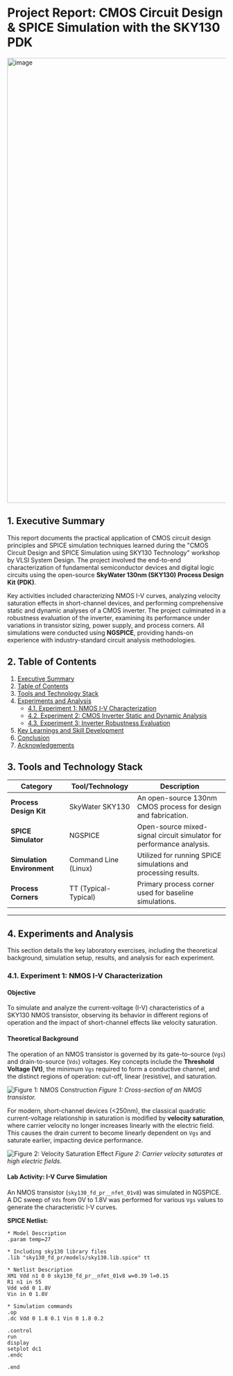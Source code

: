 # Project Report: CMOS Circuit Design & SPICE Simulation with the SKY130 PDK

<img width="1536" height="1024" alt="image" src="https://github.com/user-attachments/assets/53319ae6-ecb7-438e-bd98-cf98ce40a0c0" />

## 1. Executive Summary

This report documents the practical application of CMOS circuit design principles and SPICE simulation techniques learned during the "CMOS Circuit Design and SPICE Simulation using SKY130 Technology" workshop by VLSI System Design. The project involved the end-to-end characterization of fundamental semiconductor devices and digital logic circuits using the open-source **SkyWater 130nm (SKY130) Process Design Kit (PDK)**.

Key activities included characterizing NMOS I-V curves, analyzing velocity saturation effects in short-channel devices, and performing comprehensive static and dynamic analyses of a CMOS inverter. The project culminated in a robustness evaluation of the inverter, examining its performance under variations in transistor sizing, power supply, and process corners. All simulations were conducted using **NGSPICE**, providing hands-on experience with industry-standard circuit analysis methodologies.

## 2. Table of Contents

1.  [Executive Summary](#1-executive-summary)
2.  [Table of Contents](#2-table-of-contents)
3.  [Tools and Technology Stack](#3-tools-and-technology-stack)
4.  [Experiments and Analysis](#4-experiments-and-analysis)
    *   [4.1. Experiment 1: NMOS I-V Characterization](#41-experiment-1-nmos-i-v-characterization)
    *   [4.2. Experiment 2: CMOS Inverter Static and Dynamic Analysis](#42-experiment-2-cmos-inverter-static-and-dynamic-analysis)
    *   [4.3. Experiment 3: Inverter Robustness Evaluation](#43-experiment-3-inverter-robustness-evaluation)
5.  [Key Learnings and Skill Development](#5-key-learnings-and-skill-development)
6.  [Conclusion](#6-conclusion)
7.  [Acknowledgements](#7-acknowledgements)

## 3. Tools and Technology Stack

| Category                 | Tool/Technology        | Description                                                       |
| ------------------------ | ---------------------- | ----------------------------------------------------------------- |
| **Process Design Kit**   | SkyWater SKY130        | An open-source 130nm CMOS process for design and fabrication.     |
| **SPICE Simulator**      | NGSPICE                | Open-source mixed-signal circuit simulator for performance analysis. |
| **Simulation Environment** | Command Line (Linux)   | Utilized for running SPICE simulations and processing results.    |
| **Process Corners**      | TT (Typical-Typical)   | Primary process corner used for baseline simulations.             |

---

## 4. Experiments and Analysis

This section details the key laboratory exercises, including the theoretical background, simulation setup, results, and analysis for each experiment.

### 4.1. Experiment 1: NMOS I-V Characterization

#### **Objective**
To simulate and analyze the current-voltage (I-V) characteristics of a SKY130 NMOS transistor, observing its behavior in different regions of operation and the impact of short-channel effects like velocity saturation.

#### **Theoretical Background**
The operation of an NMOS transistor is governed by its gate-to-source (`Vgs`) and drain-to-source (`Vds`) voltages. Key concepts include the **Threshold Voltage (Vt)**, the minimum `Vgs` required to form a conductive channel, and the distinct regions of operation: cut-off, linear (resistive), and saturation.

![Figure 1: NMOS Construction](https://user-images.githubusercontent.com/89193562/132697108-70c1704e-7389-4d04-84c3-189d945e04d5.jpg)
*Figure 1: Cross-section of an NMOS transistor.*

For modern, short-channel devices (<250nm), the classical quadratic current-voltage relationship in saturation is modified by **velocity saturation**, where carrier velocity no longer increases linearly with the electric field. This causes the drain current to become linearly dependent on `Vgs` and saturate earlier, impacting device performance.

![Figure 2: Velocity Saturation Effect](https://user-images.githubusercontent.com/89193562/132679374-baa32830-fcca-49c3-be54-10b5caf2c5d3.png)
*Figure 2: Carrier velocity saturates at high electric fields.*

#### **Lab Activity: I-V Curve Simulation**
An NMOS transistor (`sky130_fd_pr__nfet_01v8`) was simulated in NGSPICE. A DC sweep of `Vds` from 0V to 1.8V was performed for various `Vgs` values to generate the characteristic I-V curves.

**SPICE Netlist:**
```spice
* Model Description
.param temp=27

* Including sky130 library files
.lib "sky130_fd_pr/models/sky130.lib.spice" tt

* Netlist Description
XM1 Vdd n1 0 0 sky130_fd_pr__nfet_01v8 w=0.39 l=0.15
R1 n1 in 55
Vdd vdd 0 1.8V
Vin in 0 1.8V

* Simulation commands
.op
.dc Vdd 0 1.8 0.1 Vin 0 1.8 0.2

.control
run
display
setplot dc1
.endc

.end
```
